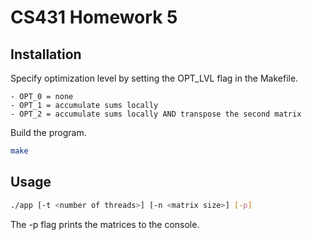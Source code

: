 # CS431 Homework 5

## Installation

Specify optimization level by setting the OPT_LVL flag in the Makefile.

    - OPT_0 = none
    - OPT_1 = accumulate sums locally
    - OPT_2 = accumulate sums locally AND transpose the second matrix

Build the program.

```bash
make
```

## Usage

```bash
./app [-t <number of threads>] [-n <matrix size>] [-p]
```
The -p flag prints the matrices to the console.
